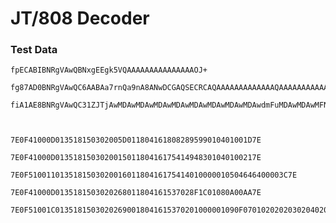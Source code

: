 # JT/808 Decoder

### Test Data

    fpECABIBNRgVAwQBNxgEEgk5VQAAAAAAAAAAAAAAAOJ+
    
    fg87AD0BNRgVAwQC6AABAa7rnQa9nA8ANwDCGAQSECRCAQAAAAAAAAAAAAAQAAAAAAAAAAAAPWQAHxkAegBkAGQMAAQWAAAAAgCIfg==
    
    fiA1AE8BNRgVAwQC31ZJTjAwMDAwMDAwMDAwMDAwMDAwMDAwMDAwMDAwdmFuMDAwMDAwMFNXRFBRMDExNDdCVDAwMTQ0AAAAAAAAAAAAAAAAAAAAdmVoLmxwbgDTfg==
    
    
    
    7E0F41000D013518150302005D011804161808289599010401001D7E
    
    7E0F41000D013518150302001501180416175414948301040100217E
    
    7E0F510011013518150302001601180416175414010000010504646400003C7E
    
    7E0F41000D0135181503020268011804161537028F1C01080A00AA7E

    7E0F51001C01351815030202690018041615370201000001090F0701020202030204020502060207013B7E